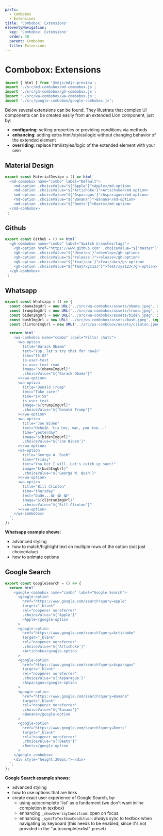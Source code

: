 ```yaml
---
parts:
  - Combobox
  - Extensions
title: 'Combobox: Extensions'
eleventyNavigation:
  key: 'Combobox: Extensions'
  order: 30
  parent: Combobox
  title: Extensions
---
```

# Combobox: Extensions

```js script
import { html } from '@mdjs/mdjs-preview';
import './src/md-combobox/md-combobox.js';
import './src/gh-combobox/gh-combobox.js';
import './src/wa-combobox/wa-combobox.js';
import './src/google-combobox/google-combobox.js';
```

Below several extensions can be found. They illustrate that complex UI components can be created
easily from an extended Lion component, just by:

- **configuring**: setting properties or providing conditions via methods
- **enhancing**: adding extra html/styles/logic without changing behavior of the extended element
- **overriding**: replace html/styles/logic of the extended element with your own

## Material Design

```js preview-story
export const MaterialDesign = () => html`
  <md-combobox name="combo" label="Default">
    <md-option .choiceValue="${'Apple'}">Apple</md-option>
    <md-option .choiceValue="${'Artichoke'}">Artichoke</md-option>
    <md-option .choiceValue="${'Asparagus'}">Asparagus</md-option>
    <md-option .choiceValue="${'Banana'}">Banana</md-option>
    <md-option .choiceValue="${'Beets'}">Beets</md-option>
  </md-combobox>
`;
```

## Github

```js preview-story
export const Github = () => html`
  <gh-combobox name="combo" label="Switch branches/tags">
    <gh-option href="https://www.github.com" .choiceValue="${'master'}" default>master</gh-option>
    <gh-option .choiceValue="${'develop'}">develop</gh-option>
    <gh-option .choiceValue="${'release'}">release</gh-option>
    <gh-option .choiceValue="${'feat/abc'}">feat/abc</gh-option>
    <gh-option .choiceValue="${'feat/xyz123'}">feat/xyz123</gh-option>
  </gh-combobox>
`;
```

## Whatsapp

```js preview-story
export const Whatsapp = () => {
  const obamaImgUrl = new URL('../src/wa-combobox/assets/obama.jpeg', import.meta.url).href;
  const trumpImgUrl = new URL('../src/wa-combobox/assets/trump.jpeg', import.meta.url).href;
  const bidenImgUrl = new URL('../src/wa-combobox/assets/biden.jpeg', import.meta.url).href;
  const bushImgUrl = new URL('../src/wa-combobox/assets/bush.jpeg', import.meta.url).href;
  const clintonImgUrl = new URL('../src/wa-combobox/assets/clinton.jpeg', import.meta.url).href;

  return html`
    <wa-combobox name="combo" label="Filter chats">
      <wa-option
        title="Barack Obama"
        text="Yup, let's try that for now👍"
        time="15:02"
        is-user-text
        is-user-text-read
        image="${obamaImgUrl}"
        .choiceValue="${'Barack Obama'}"
      ></wa-option>
      <wa-option
        title="Donald Trump"
        text="Take care!"
        time="14:59"
        is-user-text
        image="${trumpImgUrl}"
        .choiceValue="${'Donald Trump'}"
      ></wa-option>
      <wa-option
        title="Joe Biden"
        text="Hehe😅. You too, man, you too..."
        time="yesterday"
        image="${bidenImgUrl}"
        .choiceValue="${'Joe Biden'}"
      ></wa-option>
      <wa-option
        title="George W. Bush"
        time="friday"
        text="You bet I will. Let's catch up soon!"
        image="${bushImgUrl}"
        .choiceValue="${'George W. Bush'}"
      ></wa-option>
      <wa-option
        title="Bill Clinton"
        time="thursday"
        text="Dude...😂 😂 😂"
        image="${clintonImgUrl}"
        .choiceValue="${'Bill Clinton'}"
      ></wa-option>
    </wa-combobox>
  `;
};
```

**Whatsapp example shows:**

- advanced styling
- how to match/highlight text on multiple rows of the option (not just choiceValue)
- how to animate options

## Google Search

```js preview-story
export const GoogleSearch = () => {
  return html`
    <google-combobox name="combo" label="Google Search">
      <google-option
        href="https://www.google.com/search?query=apple"
        target="_blank"
        rel="noopener noreferrer"
        .choiceValue="${'Apple'}"
        >Apple</google-option
      >
      <google-option
        href="https://www.google.com/search?query=Artichoke"
        target="_blank"
        rel="noopener noreferrer"
        .choiceValue="${'Artichoke'}"
        >Artichoke</google-option
      >
      <google-option
        href="https://www.google.com/search?query=Asparagus"
        target="_blank"
        rel="noopener noreferrer"
        .choiceValue="${'Asparagus'}"
        >Asparagus</google-option
      >
      <google-option
        href="https://www.google.com/search?query=Banana"
        target="_blank"
        rel="noopener noreferrer"
        .choiceValue="${'Banana'}"
        >Banana</google-option
      >
      <google-option
        href="https://www.google.com/search?query=Beets"
        target="_blank"
        rel="noopener noreferrer"
        .choiceValue="${'Beets'}"
        >Beets</google-option
      >
    </google-combobox>
    <div style="height:200px;"></div>
  `;
};
```

**Google Search example shows:**

- advanced styling
- how to use options that are links
- create exact user experience of Google Search, by:
  - using autocomplete 'list' as a fundament (we don't want inline completion in textbox)
  - enhancing `_showOverlayCondition`: open on focus
  - enhancing `_syncToTextboxCondition`: always sync to textbox when navigating by keyboard (this needs to be enabled, since it's not provided in the "autocomplete=list" preset)
